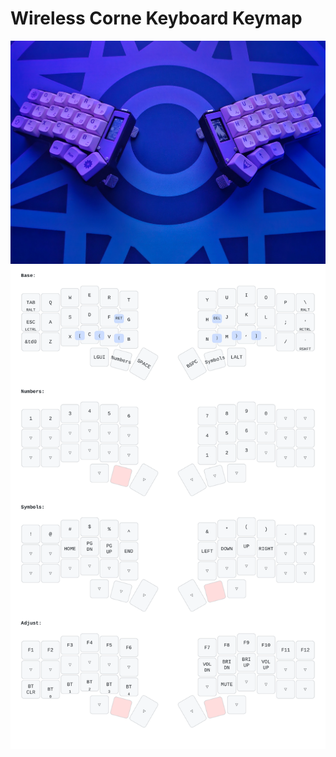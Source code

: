 # Wireless Corne Keyboard Keymap
![alt text](./img/Cover.jpg "crkbd")
![alt text](./img/Keymap.svg "keymap")
